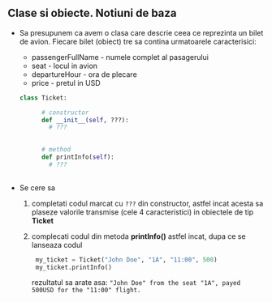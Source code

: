 ## Clase si obiecte. Notiuni de baza


* Sa presupunem ca avem o clasa care descrie ceea ce reprezinta un bilet de avion. Fiecare bilet (obiect) tre sa contina urmatoarele caracterisici:
  * passengerFullName -  numele complet al pasagerului
  * seat - locul in avion
  * departureHour - ora de plecare
  * price - pretul in USD

  ```python
  class Ticket: 

        # constructor
        def __init__(self, ???):
          # ??? 
        

        # method
        def printInfo(self):
          # ??? 
          
  
  ``` 

  
* Se cere sa
  1. completati codul marcat cu ```???``` din constructor, astfel incat acesta sa plaseze valorile transmise (cele 4 caracteristici) in obiectele de tip **Ticket**
  2. complecati codul din metoda **printInfo()** astfel incat, dupa ce se lanseaza codul 
   
     ```python
      my_ticket = Ticket("John Doe", "1A", "11:00", 500)
      my_ticket.printInfo()
     ``` 
     rezultatul sa arate asa:
     ```"John Doe" from the seat "1A", payed 500USD for the "11:00" flight.``` 
